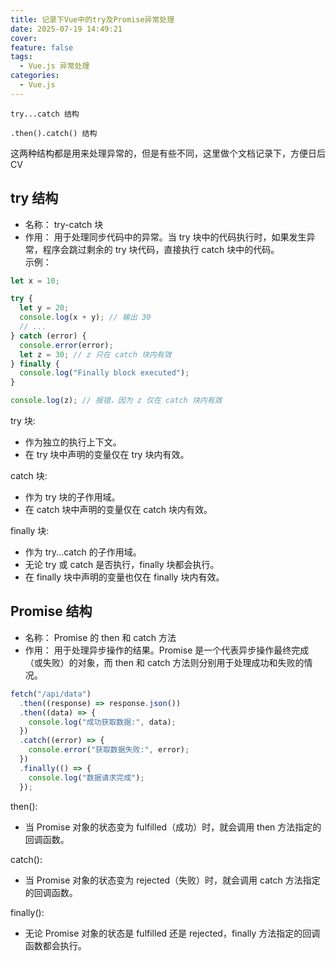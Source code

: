 ```yaml
---
title: 记录下Vue中的try及Promise异常处理
date: 2025-07-19 14:49:21
cover:
feature: false
tags:
  - Vue.js 异常处理
categories:
  - Vue.js
---
```


`try...catch 结构`

`.then().catch() 结构`

这两种结构都是用来处理异常的，但是有些不同，这里做个文档记录下，方便日后 CV

## try 结构

- 名称： try-catch 块<br />
- 作用： 用于处理同步代码中的异常。当 try 块中的代码执行时，如果发生异常，程序会跳过剩余的 try 块代码，直接执行 catch 块中的代码。<br />
  示例：

```javascript
let x = 10;

try {
  let y = 20;
  console.log(x + y); // 输出 30
  // ...
} catch (error) {
  console.error(error);
  let z = 30; // z 只在 catch 块内有效
} finally {
  console.log("Finally block executed");
}

console.log(z); // 报错，因为 z 仅在 catch 块内有效
```

try 块:

- 作为独立的执行上下文。
- 在 try 块中声明的变量仅在 try 块内有效。

catch 块:

- 作为 try 块的子作用域。
- 在 catch 块中声明的变量仅在 catch 块内有效。

finally 块:

- 作为 try...catch 的子作用域。
- 无论 try 或 catch 是否执行，finally 块都会执行。
- 在 finally 块中声明的变量也仅在 finally 块内有效。

## Promise 结构

- 名称： Promise 的 then 和 catch 方法
- 作用： 用于处理异步操作的结果。Promise 是一个代表异步操作最终完成（或失败）的对象，而 then 和 catch 方法则分别用于处理成功和失败的情况。

```javascript
fetch("/api/data")
  .then((response) => response.json())
  .then((data) => {
    console.log("成功获取数据:", data);
  })
  .catch((error) => {
    console.error("获取数据失败:", error);
  })
  .finally(() => {
    console.log("数据请求完成");
  });
```

then():

- 当 Promise 对象的状态变为 fulfilled（成功）时，就会调用 then 方法指定的回调函数。

catch():

- 当 Promise 对象的状态变为 rejected（失败）时，就会调用 catch 方法指定的回调函数。

finally():

- 无论 Promise 对象的状态是 fulfilled 还是 rejected，finally 方法指定的回调函数都会执行。
